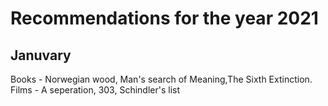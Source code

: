 # Recommendations for the year 2021
## Januvary
Books - Norwegian wood, Man's search of Meaning,The Sixth Extinction.
<br>
Films - A seperation, 303, Schindler's list

